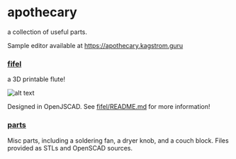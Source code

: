 # apothecary
a collection of useful parts.

Sample editor available at https://apothecary.kagstrom.guru

### [fifel](fifel)
a 3D printable flute!

![alt text](https://images.squarespace-cdn.com/content/5b54f2433e2d096995211b77/1567106165696-V11EE3MN96SL1G2VR3FJ/fifel.jpg?format=500w&content-type=image%2Fjpeg "Fifel, the 3D printable flute!")

Designed in OpenJSCAD. See [fifel/README.md](fifel/README.md) for more information!

### [parts](parts)
Misc parts, including a soldering fan, a dryer knob, and a couch block. Files provided as STLs and OpenSCAD sources.
